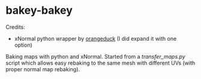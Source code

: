 # bakey-bakey

Credits:
- xNormal python wrapper by [orangeduck](https://github.com/orangeduck/Python-xNormal) (I did expand it with one option)

Baking maps with python and xNormal. Started from a _transfer\_maps.py_ script which allows easy rebaking to the same mesh with different UVs (with proper normal map rebaking).
